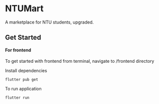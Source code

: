 # NTUMart

A marketplace for NTU students, upgraded.

## Get Started 

#### For frontend

To get started with frontend from terminal, navigate to /frontend directory 

Install dependencies 
````
flutter pub get
````

To run application 
````
flutter run 
````

